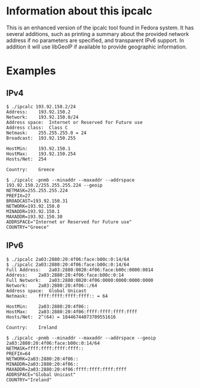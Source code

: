Information about this ipcalc
=============================

This is an enhanced version of the ipcalc tool found in Fedora
system. It has several additions, such as printing a summary about
the provided network address if no parameters are specified, and
transparent IPv6 support. In addition it will use libGeoIP if available
to provide geographic information.


Examples
========

## IPv4

```
$ ./ipcalc 193.92.150.2/24
Address:	193.92.150.2
Network:	193.92.150.0/24
Address space:	Internet or Reserved for Future use
Address class:	Class C
Netmask:	255.255.255.0 = 24
Broadcast:	193.92.150.255

HostMin:	193.92.150.1
HostMax:	193.92.150.254
Hosts/Net:	254

Country:	Greece
```

```
$ ./ipcalc -pnmb --minaddr --maxaddr --addrspace 193.92.150.2/255.255.255.224 --geoip
NETMASK=255.255.255.224
PREFIX=27
BROADCAST=193.92.150.31
NETWORK=193.92.150.0
MINADDR=193.92.150.1
MAXADDR=193.92.150.30
ADDRSPACE="Internet or Reserved for Future use"
COUNTRY="Greece"
```

## IPv6

```
$ ./ipcalc 2a03:2880:20:4f06:face:b00c:0:14/64
$ ./ipcalc 2a03:2880:20:4f06:face:b00c:0:14/64
Full Address:	2a03:2880:0020:4f06:face:b00c:0000:0014
Address:	2a03:2880:20:4f06:face:b00c:0:14
Full Network:	2a03:2880:0020:4f06:0000:0000:0000:0000
Network:	2a03:2880:20:4f06::/64
Address space:	Global Unicast
Netmask:	ffff:ffff:ffff:ffff:: = 64

HostMin:	2a03:2880:20:4f06::
HostMax:	2a03:2880:20:4f06:ffff:ffff:ffff:ffff
Hosts/Net:	2^(64) = 18446744073709551616

Country:	Ireland
```

```
$ ./ipcalc -pnmb --minaddr --maxaddr --addrspace --geoip 2a03:2880:20:4f06:face:b00c:0:14/64
NETMASK=ffff:ffff:ffff:ffff::
PREFIX=64
NETWORK=2a03:2880:20:4f06::
MINADDR=2a03:2880:20:4f06::
MAXADDR=2a03:2880:20:4f06:ffff:ffff:ffff:ffff
ADDRSPACE="Global Unicast"
COUNTRY="Ireland"
```

